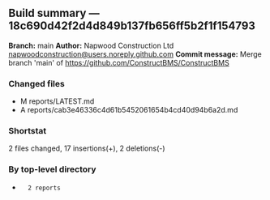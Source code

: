 ## Build summary — 18c690d42f2d4d849b137fb656ff5b2f1f154793

**Branch:** main
**Author:** Napwood Construction Ltd <napwoodconstruction@users.noreply.github.com>
**Commit message:** Merge branch 'main' of https://github.com/ConstructBMS/ConstructBMS

### Changed files
 - M	reports/LATEST.md
 - A	reports/cab3e46336c4d61b5452061654b4cd40d94b6a2d.md

### Shortstat
 2 files changed, 17 insertions(+), 2 deletions(-)

### By top-level directory
 -       2 reports
